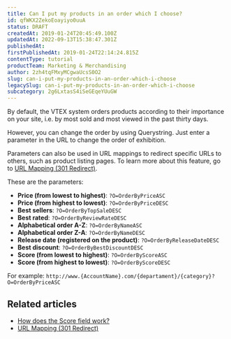 ```yaml
---
title: Can I put my products in an order which I choose?
id: qfWKX2ZekoEoayiyo0uuA
status: DRAFT
createdAt: 2019-01-24T20:45:49.100Z
updatedAt: 2022-09-13T15:38:47.301Z
publishedAt: 
firstPublishedAt: 2019-01-24T22:14:24.815Z
contentType: tutorial
productTeam: Marketing & Merchandising
author: 2zh4tqFMxyMCgwaUcsS0O2
slug: can-i-put-my-products-in-an-order-which-i-choose
legacySlug: can-i-put-my-products-in-an-order-which-i-choose
subcategory: 2g6LxtasS4iSeGEqeYUuGW
---
```


By default, the VTEX system orders products according to their importance on your site, i.e. by most sold and most viewed in the past thirty days.

However, you can change the order by using Querystring. Just enter a parameter in the URL to change the order of exhibition.

Parameters can also be used in URL mappings to redirect specific URLs to others, such as product listing pages. To learn more about this feature, go to [URL Mapping (301 Redirect)](https://help.vtex.com/en/tutorial/mapeamento-de-urls-redirectimento-301--frequentlyAskedQuestions_623).

These are the parameters:

- __Price (from lowest to highest)__: `?O=OrderByPriceASC`
- __Price (from highest to lowest)__: `?O=OrderByPriceDESC`
- __Best sellers__: `?O=OrderByTopSaleDESC`
- __Best rated__: `?O=OrderByReviewRateDESC`
- __Alphabetical order A-Z__: `?O=OrderByNameASC`
- __Alphabetical order Z-A__: `?O=OrderByNameDESC`
- __Release date (registered on the product)__: `?O=OrderByReleaseDateDESC`
- __Best discount__: `?O=OrderByBestDiscountDESC`
- __Score (from lowest to highest)__: `?O=OrderByScoreASC`
- __Score (from highest to lowest)__: `?O=OrderByScoreDESC`

For example: `http://www.{AccountName}.com/{departament}/{category}?O=OrderByPriceASC`

## Related articles
- [How does the Score field work?](https://help.vtex.com/en/tutorial/como-funciona-o-campo-score--1BUZC0mBYEEIUgeQYAKcae?&utm_source=autocomplete)
- [URL Mapping (301 Redirect)](https://help.vtex.com/en/tutorial/mapeamento-de-urls-redirecionamento-301--frequentlyAskedQuestions_623)

